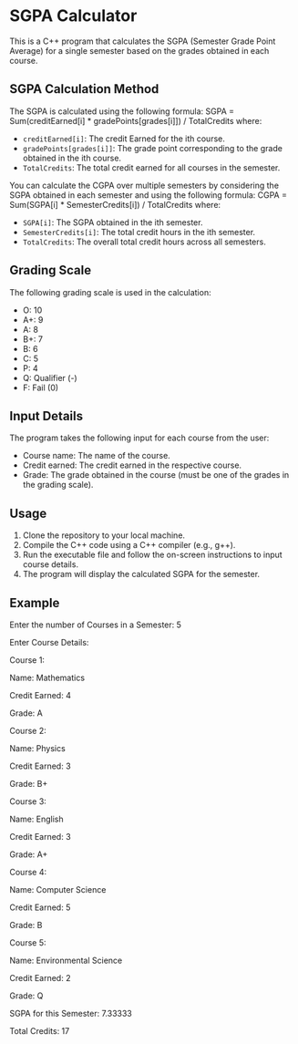 # SGPA Calculator

This is a C++ program that calculates the SGPA (Semester Grade Point Average) for a single semester based on the grades obtained in each course. 
## SGPA Calculation Method

The SGPA is calculated using the following formula:
SGPA = Sum(creditEarned[i] * gradePoints[grades[i]]) / TotalCredits
where:
- `creditEarned[i]`: The credit Earned for the ith course.
- `gradePoints[grades[i]]`: The grade point corresponding to the grade obtained in the ith course.
- `TotalCredits`: The total credit earned for all courses in the semester.

You can calculate the CGPA over multiple semesters by considering the SGPA obtained in each semester and using the following formula:
CGPA = Sum(SGPA[i] * SemesterCredits[i]) / TotalCredits
where:
- `SGPA[i]`: The SGPA obtained in the ith semester.
- `SemesterCredits[i]`: The total credit hours in the ith semester.
- `TotalCredits`: The overall total credit hours across all semesters.

## Grading Scale

The following grading scale is used in the calculation:
- O: 10
- A+: 9
- A: 8
- B+: 7
- B: 6
- C: 5
- P: 4
- Q: Qualifier (-)
- F: Fail (0)

## Input Details

The program takes the following input for each course from the user:
- Course name: The name of the course.
- Credit earned: The credit earned in the respective course.
- Grade: The grade obtained in the course (must be one of the grades in the grading scale).

## Usage

1. Clone the repository to your local machine.
2. Compile the C++ code using a C++ compiler (e.g., g++).
3. Run the executable file and follow the on-screen instructions to input course details.
4. The program will display the calculated SGPA for the semester.

## Example

Enter the number of Courses in a Semester: 5

Enter Course Details:

Course 1:

Name: Mathematics

Credit Earned: 4

Grade: A


Course 2:

Name: Physics

Credit Earned: 3

Grade: B+


Course 3:

Name: English

Credit Earned: 3

Grade: A+


Course 4:

Name: Computer Science

Credit Earned: 5

Grade: B


Course 5:

Name: Environmental Science

Credit Earned: 2

Grade: Q


SGPA for this Semester: 7.33333

Total Credits: 17
